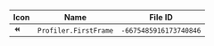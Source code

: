 | Icon | Name | File ID |
| ---  | ---  | ---     |
| ![](Profiler.FirstFrame.png) | `Profiler.FirstFrame` | `-6675485916173740846` |
